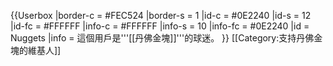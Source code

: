 {{Userbox
  |border-c = #FEC524
  |border-s = 1
  |id-c     = #0E2240
  |id-s     = 12
  |id-fc    = #FFFFFF
  |info-c   = #FFFFFF
  |info-s   = 10
  |info-fc  = #0E2240
  |id       = Nuggets
  |info     = 這個用戶是'''[[丹佛金塊]]'''的球迷。
}}
[[Category:支持丹佛金塊的維基人]]